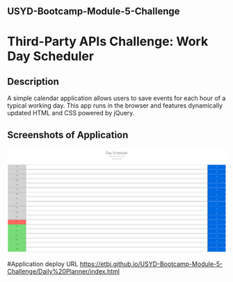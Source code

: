 ## USYD-Bootcamp-Module-5-Challenge
# Third-Party APIs Challenge: Work Day Scheduler

## Description
A simple calendar application allows users to save events for each hour of a typical working day. This app runs in the browser and features dynamically updated HTML and CSS powered by jQuery.

## Screenshots of Application
<img width="1460" alt="Screen Shot 2022-12-15 at 5 31 37 pm" src="https://github.com/ETBJ/USYD-Bootcamp-Module-5-Challenge/blob/main/Daily%20Planner/img/dubbo.jpg?raw=true">

#Application deploy URL
https://etbj.github.io/USYD-Bootcamp-Module-5-Challenge/Daily%20Planner/index.html
